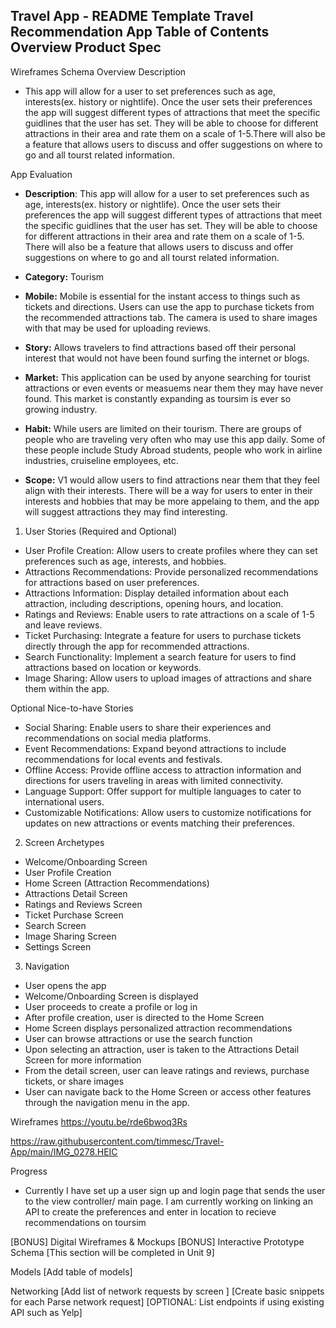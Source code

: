 Travel App - README Template
Travel Recommendation App
Table of Contents
Overview
Product Spec
-  
Wireframes
Schema
Overview
Description
- This app will allow for a user to set preferences such as age, interests(ex. history or nightlife). Once the user sets their preferences the app will suggest different types of attractions that meet the specific guidlines that the user has set. They will be able to choose for different attractions in their area and rate them on a scale of 1-5.There will also be a feature that allows users to discuss and offer suggestions on where to go and all tourst related information.  

App Evaluation
   - **Description**:  This app will allow for a user to set preferences such as age, interests(ex. history or nightlife). Once the user sets their preferences the app will suggest different types of attractions that meet the specific guidlines that the user has set. They will be able to choose for different attractions in their area and rate them on a scale of 1-5. There will also be a feature that allows users to discuss and offer suggestions on where to go and all tourst related information.
  
   - **Category:** Tourism
    
   - **Mobile:** Mobile is essential for the instant access to things such as tickets and directions. Users can use the app to purchase tickets from the recommended attractions tab. The camera is used to share images with that may be used for uploading reviews.
   
   - **Story:** Allows travelers to find attractions based off their personal interest that would not have been found surfing the internet or blogs. 
   
   - **Market:** This application can be used by anyone searching for tourist attractions or even events or measuems near them they may have never found. This market is constantly expanding as toursim is ever so growing industry. 
  
   - **Habit:** While users are limited on their tourism. There are groups of people who are traveling very often who may use this app daily. Some of these people include Study Abroad students, people who work in airline industries, cruiseline employees, etc. 
   
   - **Scope:** V1 would allow users to find attractions near them that they feel align with their interests. There will be a way for users to enter in their interests and hobbies that may be more appelaing to them, and the app will suggest attractions they may find interesting. 
  
1. User Stories (Required and Optional)

- User Profile Creation: Allow users to create profiles where they can set preferences such as age, interests, and hobbies.
- Attractions Recommendations: Provide personalized recommendations for attractions based on user preferences.
- Attractions Information: Display detailed information about each attraction, including descriptions, opening hours, and location.
- Ratings and Reviews: Enable users to rate attractions on a scale of 1-5 and leave reviews.
- Ticket Purchasing: Integrate a feature for users to purchase tickets directly through the app for recommended attractions.
- Search Functionality: Implement a search feature for users to find attractions based on location or keywords.
- Image Sharing: Allow users to upload images of attractions and share them within the app.

Optional Nice-to-have Stories
- Social Sharing: Enable users to share their experiences and recommendations on social media platforms.
- Event Recommendations: Expand beyond attractions to include recommendations for local events and festivals.
- Offline Access: Provide offline access to attraction information and directions for users traveling in areas with limited connectivity.
- Language Support: Offer support for multiple languages to cater to international users.
- Customizable Notifications: Allow users to customize notifications for updates on new attractions or events matching their preferences.

2. Screen Archetypes
- Welcome/Onboarding Screen
- User Profile Creation
- Home Screen (Attraction Recommendations)
- Attractions Detail Screen
- Ratings and Reviews Screen
- Ticket Purchase Screen
- Search Screen
- Image Sharing Screen
- Settings Screen

3. Navigation
- User opens the app
- Welcome/Onboarding Screen is displayed
- User proceeds to create a profile or log in
- After profile creation, user is directed to the Home Screen
- Home Screen displays personalized attraction recommendations
- User can browse attractions or use the search function
- Upon selecting an attraction, user is taken to the Attractions Detail Screen for more information
- From the detail screen, user can leave ratings and reviews, purchase tickets, or share images
- User can navigate back to the Home Screen or access other features through the navigation menu in the app.


Wireframes
https://youtu.be/rde6bwoq3Rs


https://raw.githubusercontent.com/timmesc/Travel-App/main/IMG_0278.HEIC

Progress
- Currently I have set up a user sign up and login page that sends the user to the view controller/ main page. I am currently working on linking an API to create the preferences and enter in location to recieve recommendations on toursim

[BONUS] Digital Wireframes & Mockups
[BONUS] Interactive Prototype
Schema
[This section will be completed in Unit 9]

Models
[Add table of models]

Networking
[Add list of network requests by screen ]
[Create basic snippets for each Parse network request]
[OPTIONAL: List endpoints if using existing API such as Yelp]
